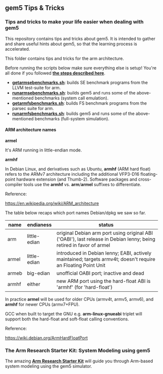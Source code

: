## gem5 Tips & Tricks
### **Tips and tricks to make your life easier when dealing with gem5**

This repository contains tips and tricks about gem5. It is intended to gather and share useful hints about gem5, so that the learning process is accelerated.

This folder contains tips and tricks for the arm architecture.

Before running the scripts below make sure everything else is setup! You're all done if you followed [**the steps described here**](../../README.md).

* [**getarmsebenchmarks.sh**](getarmsebenchmarks.sh): builds SE benchmark programs from the LLVM test-suite for arm.
* [**runarmsebenchmarks.sh**](runarmsebenchmarks.sh): builds gem5 and runs some of the above-mentioned benchmarks (system call emulation).
* [**getarmfsbenchmarks.sh**](getarmfsbenchmarks.sh): builds FS benchmark programs from the parsec suite for arm.
* [**runarmfsbenchmarks.sh**](runarmfsbenchmarks.sh): builds gem5 and runs some of the above-mentioned benchmarks (full-system simulation).

#### ARM architecture names

**armel**

It's ARM running in little-endian mode.

**armhf**

In Debian Linux, and derivatives such as Ubuntu, **armhf** (ARM hard float) refers to the ARMv7 architecture including the additional VFP3-D16 floating-point hardware extension (and Thumb-2). Software packages and cross-compiler tools use the **armhf** vs. **arm**/**armel** suffixes to differentiate.

Reference:

https://en.wikipedia.org/wiki/ARM_architecture

The table below recaps which port names Debian/dpkg we saw so far.

| name  | endianess    | status                                                                                                              |
|-------|--------------|---------------------------------------------------------------------------------------------------------------------|
| arm   | little-edian | original Debian arm port using original ABI ('OABI'), last release in Debian lenny; being retired in favor of armel |
| armel | little-edian | introduced in Debian lenny; EABI, actively maintained; targets armv4t; doesn't require an Floating Point Unit       |
| armeb | big-edian    | unofficial OABI port; inactive and dead                                                                             |
| armhf | either       | new ARM port using the hard-float ABI is 'armhf' (for 'hard-float')                                                 |

In practice **armel** will be used for older CPUs (armv4t, armv5, armv6), and **armhf** for newer CPUs (armv7+FPU).

GCC when built to target the GNU e.g. **arm-linux-gnueabi** triplet will support both the hard-float and soft-float calling conventions.

Reference:

https://wiki.debian.org/ArmHardFloatPort

### **The Arm Research Starter Kit: System Modeling using gem5**

The amazing [**Arm Research Starter Kit**](https://github.com/arm-university/arm-gem5-rsk) will guide you through Arm-based system modeling using the gem5 simulator.

